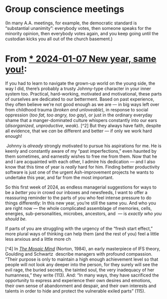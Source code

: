 # Group conscience meetings
(In many A.A. meetings, for example, the democratic standard is “substantial unanimity”: everybody votes, then someone speaks for the minority opinion, then everybody votes again, and you keep going until the custodian kicks you all out of the church basement.) 

# From [* 2024-01-07 New year, same you!](*%202024-01-07%20New%20year,%20same%20you!.md): 

If you had to learn to navigate the grown-up world on the young side, the way I did, there’s probably a trusty Johnny-type character in your inner system too. Practical, hard-working, motivated and motivational, these parts of ourselves are dedicated to our betterment. Based on past experience, they often believe we’re not good enough as we are — in big ways left over from childhood trauma (*broken and unloveable*), in response to social oppression (*too fat,* *too angry,* *too gay*), or just in the ordinary everyday shame that a manger-dominated culture whispers constantly into our ears (*disorganized*, *unproductive*, *weak*). [^2] But they always have faith, despite all evidence, that we *can* be different and better — if only we work hard enough! 

 Johnny is *already* strongly motivated to pursue his aspirations for me. He is keenly and constantly aware of my “past imperfections,” even haunted by them sometimes, and earnestly wishes to free me from them. Now that he and I are acquainted with each other, I admire his dedication — and I also know that this time of year is *really* hard for him. Finding better productivity software is just one of the urgent Ash-improvement projects he wants to undertake this year, and far from the most important. 

  

  

So this first week of 2024, as endless managerial suggestions for ways to be a *better you* in crowd our inboxes and newsfeeds, I want to offer a reassuring reminder to the parts of you who feel intense pressure to do things differently: In this new year, you’re still the same you. And who you are right now — the whole complicated assemblage of memories, cells, energies, sub-personalities, microbes, ancestors, and  — is *exactly who you should be.* 

  

If parts of you are struggling with the urgency of the “fresh start effect,” more plural ways of thinking can help them (and the rest of you) feel a little less anxious and a little more ch

  

[^4] In *[The Mosaic Mind](https://www.google.com/books/edition/The_Mosaic_Mind/lO-hQgAACAAJ)* (Norton, 1984), an early masterpiece of IFS theory, Goulding and Schwartz  describe managers with profound compassion. “Their purpose is only to maintain a high enough achievement level so that people will not look any deeper into the person, for they surely will see the evil rage, the buried secrets, the tainted soul, the very inadequacy of her humanness,” they write (113). And: “In many ways, they have sacrificed the opportunity to express and experience their own desires and emotions, their own sense of abandonment and despair, and their own interests and talents in order to hide and protect the vulnerable exiled parts” (115).